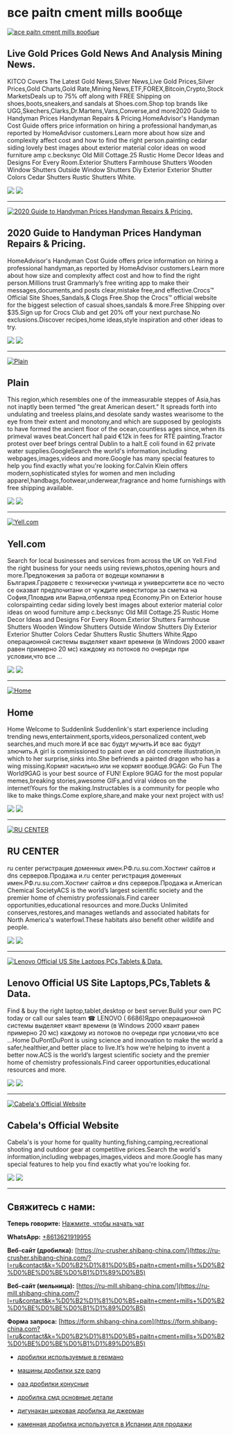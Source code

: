 # все paitn cment mills вообще

<a href="https://swt.shibang-china.com/?l=ru&img&k=%D0%B2%D1%81%D0%B5+paitn+cment+mills+%D0%B2%D0%BE%D0%BE%D0%B1%D1%89%D0%B5" target="_blank">![все paitn cment mills вообще](http://static.shibang-china.com/all-800x300/1149.jpg)</a>

## Live Gold Prices Gold News And Analysis Mining News.
KITCO Covers The Latest Gold News,Silver News,Live Gold Prices,Silver Prices,Gold Charts,Gold Rate,Mining News,ETF,FOREX,Bitcoin,Crypto,Stock MarketsDeals up to 75% off along with FREE Shipping on shoes,boots,sneakers,and sandals at Shoes.com.Shop top brands like UGG,Skechers,Clarks,Dr.Martens,Vans,Converse,and more2020 Guide to Handyman Prices Handyman Repairs &amp; Pricing.HomeAdvisor's Handyman Cost Guide offers price information on hiring a professional handyman,as reported by HomeAdvisor customers.Learn more about how size and complexity affect cost and how to find the right person.painting cedar siding lovely best images about exterior material color ideas on wood furniture amp c.becksnyc Old Mill Cottage.25 Rustic Home Decor Ideas and Designs For Every Room.Exterior Shutters Farmhouse Shutters Wooden Window Shutters Outside Window Shutters Diy Exterior Exterior Shutter Colors Cedar Shutters Rustic Shutters White.


<a href="https://whatsapp.shibangsoft.com/WhatsApp.php" target="_blank" title="WhatsApp">![](http://static.shibang-china.com/icon/whatsapp.png)</a> <a href="https://swt.shibang-china.com/?l=ru&icon&k=%D0%B2%D1%81%D0%B5+paitn+cment+mills+%D0%B2%D0%BE%D0%BE%D0%B1%D1%89%D0%B5" target="_blank">![](http://static.shibang-china.com/icon/chat-ru.png)</a>

---

<a href="https://swt.shibang-china.com/?l=ru&img&k=%D0%B2%D1%81%D0%B5+paitn+cment+mills+%D0%B2%D0%BE%D0%BE%D0%B1%D1%89%D0%B5" target="_blank">![2020 Guide to Handyman Prices Handyman Repairs &amp; Pricing.](http://static.shibang-china.com/all-800x300/827.jpg)</a>

## 2020 Guide to Handyman Prices Handyman Repairs &amp; Pricing.
HomeAdvisor's Handyman Cost Guide offers price information on hiring a professional handyman,as reported by HomeAdvisor customers.Learn more about how size and complexity affect cost and how to find the right person.Millions trust Grammarly’s free writing app to make their messages,documents,and posts clear,mistake free,and effective.Crocs™ Official Site Shoes,Sandals,&amp; Clogs Free.Shop the Crocs™ official website for the biggest selection of casual shoes,sandals &amp; more.Free Shipping over $35.Sign up for Crocs Club and get 20% off your next purchase.No exclusions.Discover recipes,home ideas,style inspiration and other ideas to try.


<a href="https://whatsapp.shibangsoft.com/WhatsApp.php" target="_blank" title="WhatsApp">![](http://static.shibang-china.com/icon/whatsapp.png)</a> <a href="https://swt.shibang-china.com/?l=ru&icon&k=%D0%B2%D1%81%D0%B5+paitn+cment+mills+%D0%B2%D0%BE%D0%BE%D0%B1%D1%89%D0%B5" target="_blank">![](http://static.shibang-china.com/icon/chat-ru.png)</a>

---

<a href="https://swt.shibang-china.com/?l=ru&img&k=%D0%B2%D1%81%D0%B5+paitn+cment+mills+%D0%B2%D0%BE%D0%BE%D0%B1%D1%89%D0%B5" target="_blank">![Plain](http://static.shibang-china.com/all-800x300/1088.jpg)</a>

## Plain
This region,which resembles one of the immeasurable steppes of Asia,has not inaptly been termed &quot;the great American desert.&quot; It spreads forth into undulating and treeless plains,and desolate sandy wastes wearisome to the eye from their extent and monotony,and which are supposed by geologists to have formed the ancient floor of the ocean,countless ages since,when its primeval waves beat.Concert hall paid €12k in fees for RT&#201; painting.Tractor protest over beef brings central Dublin to a halt.E coli found in 62 private water supplies.GoogleSearch the world's information,including webpages,images,videos and more.Google has many special features to help you find exactly what you're looking for.Calvin Klein offers modern,sophisticated styles for women and men including apparel,handbags,footwear,underwear,fragrance and home furnishings with free shipping available.


<a href="https://whatsapp.shibangsoft.com/WhatsApp.php" target="_blank" title="WhatsApp">![](http://static.shibang-china.com/icon/whatsapp.png)</a> <a href="https://swt.shibang-china.com/?l=ru&icon&k=%D0%B2%D1%81%D0%B5+paitn+cment+mills+%D0%B2%D0%BE%D0%BE%D0%B1%D1%89%D0%B5" target="_blank">![](http://static.shibang-china.com/icon/chat-ru.png)</a>

---

<a href="https://swt.shibang-china.com/?l=ru&img&k=%D0%B2%D1%81%D0%B5+paitn+cment+mills+%D0%B2%D0%BE%D0%BE%D0%B1%D1%89%D0%B5" target="_blank">![Yell.com](http://static.shibang-china.com/all-800x300/1371.jpg)</a>

## Yell.com
Search for local businesses and services from across the UK on Yell.Find the right business for your needs using reviews,photos,opening hours and more.Предложения за работа от водещи компании в България.Градовете с технически училища и университети все по често се оказват предпочитани от чуждите инвеститори за сметка на София,Пловдив или Варна,отбеляза пред Economy.Pin on Exterior house colorspainting cedar siding lovely best images about exterior material color ideas on wood furniture amp c.becksnyc Old Mill Cottage.25 Rustic Home Decor Ideas and Designs For Every Room.Exterior Shutters Farmhouse Shutters Wooden Window Shutters Outside Window Shutters Diy Exterior Exterior Shutter Colors Cedar Shutters Rustic Shutters White.Ядро операционной системы выделяет квант времени (в Windows 2000 квант равен примерно 20 мс) каждому из потоков по очереди при условии,что все …


<a href="https://whatsapp.shibangsoft.com/WhatsApp.php" target="_blank" title="WhatsApp">![](http://static.shibang-china.com/icon/whatsapp.png)</a> <a href="https://swt.shibang-china.com/?l=ru&icon&k=%D0%B2%D1%81%D0%B5+paitn+cment+mills+%D0%B2%D0%BE%D0%BE%D0%B1%D1%89%D0%B5" target="_blank">![](http://static.shibang-china.com/icon/chat-ru.png)</a>

---

<a href="https://swt.shibang-china.com/?l=ru&img&k=%D0%B2%D1%81%D0%B5+paitn+cment+mills+%D0%B2%D0%BE%D0%BE%D0%B1%D1%89%D0%B5" target="_blank">![Home](http://static.shibang-china.com/all-800x300/254.jpg)</a>

## Home
Home Welcome to Suddenlink Suddenlink's start experience including trending news,entertainment,sports,videos,personalized content,web searches,and much more.И все вас будут мучить.И все вас будут злючить.A girl is commissioned to paint over an old concrete illustration,in which to her surprise,sinks into.She befriends a painted dragon who has a wing missing.Кормят насильно или не кормят вообще.9GAG: Go Fun The World9GAG is your best source of FUN! Explore 9GAG for the most popular memes,breaking stories,awesome GIFs,and viral videos on the internet!Yours for the making.Instructables is a community for people who like to make things.Come explore,share,and make your next project with us!


<a href="https://whatsapp.shibangsoft.com/WhatsApp.php" target="_blank" title="WhatsApp">![](http://static.shibang-china.com/icon/whatsapp.png)</a> <a href="https://swt.shibang-china.com/?l=ru&icon&k=%D0%B2%D1%81%D0%B5+paitn+cment+mills+%D0%B2%D0%BE%D0%BE%D0%B1%D1%89%D0%B5" target="_blank">![](http://static.shibang-china.com/icon/chat-ru.png)</a>

---

<a href="https://swt.shibang-china.com/?l=ru&img&k=%D0%B2%D1%81%D0%B5+paitn+cment+mills+%D0%B2%D0%BE%D0%BE%D0%B1%D1%89%D0%B5" target="_blank">![RU CENTER](http://static.shibang-china.com/all-800x300/231.jpg)</a>

## RU CENTER
ru center регистрация доменных имен.РФ.ru.su.com.Хостинг сайтов и dns серверов.Продажа и.ru center регистрация доменных имен.РФ.ru.su.com.Хостинг сайтов и dns серверов.Продажа и.American Chemical SocietyACS is the world’s largest scientific society and the premier home of chemistry professionals.Find career opportunities,educational resources and more.Ducks Unlimited conserves,restores,and manages wetlands and associated habitats for North America's waterfowl.These habitats also benefit other wildlife and people.


<a href="https://whatsapp.shibangsoft.com/WhatsApp.php" target="_blank" title="WhatsApp">![](http://static.shibang-china.com/icon/whatsapp.png)</a> <a href="https://swt.shibang-china.com/?l=ru&icon&k=%D0%B2%D1%81%D0%B5+paitn+cment+mills+%D0%B2%D0%BE%D0%BE%D0%B1%D1%89%D0%B5" target="_blank">![](http://static.shibang-china.com/icon/chat-ru.png)</a>

---

<a href="https://swt.shibang-china.com/?l=ru&img&k=%D0%B2%D1%81%D0%B5+paitn+cment+mills+%D0%B2%D0%BE%D0%BE%D0%B1%D1%89%D0%B5" target="_blank">![Lenovo Official US Site Laptops,PCs,Tablets &amp; Data.](http://static.shibang-china.com/all-800x300/1479.jpg)</a>

## Lenovo Official US Site Laptops,PCs,Tablets &amp; Data.
Find &amp; buy the right laptop,tablet,desktop or best server.️Build your own PC today or call our sales team ☎ LENOVO ( 6686)Ядро операционной системы выделяет квант времени (в Windows 2000 квант равен примерно 20 мс) каждому из потоков по очереди при условии,что все …Home DuPontDuPont is using science and innovation to make the world a safer,healthier,and better place to live.It’s how we’re helping to invent a better now.ACS is the world’s largest scientific society and the premier home of chemistry professionals.Find career opportunities,educational resources and more.


<a href="https://whatsapp.shibangsoft.com/WhatsApp.php" target="_blank" title="WhatsApp">![](http://static.shibang-china.com/icon/whatsapp.png)</a> <a href="https://swt.shibang-china.com/?l=ru&icon&k=%D0%B2%D1%81%D0%B5+paitn+cment+mills+%D0%B2%D0%BE%D0%BE%D0%B1%D1%89%D0%B5" target="_blank">![](http://static.shibang-china.com/icon/chat-ru.png)</a>

---

<a href="https://swt.shibang-china.com/?l=ru&img&k=%D0%B2%D1%81%D0%B5+paitn+cment+mills+%D0%B2%D0%BE%D0%BE%D0%B1%D1%89%D0%B5" target="_blank">![Cabela's Official Website](http://static.shibang-china.com/all-800x300/1299.jpg)</a>

## Cabela's Official Website
Cabela's is your home for quality hunting,fishing,camping,recreational shooting and outdoor gear at competitive prices.Search the world's information,including webpages,images,videos and more.Google has many special features to help you find exactly what you're looking for.

<a href="https://whatsapp.shibangsoft.com/WhatsApp.php" target="_blank" title="WhatsApp">![](http://static.shibang-china.com/icon/whatsapp.png)</a> <a href="https://swt.shibang-china.com/?l=ru&icon&k=%D0%B2%D1%81%D0%B5+paitn+cment+mills+%D0%B2%D0%BE%D0%BE%D0%B1%D1%89%D0%B5" target="_blank">![](http://static.shibang-china.com/icon/chat-ru.png)</a>

---
## Свяжитесь с нами:

**Теперь говорите:** [Нажмите, чтобы начать чат](https://swt.shibang-china.com?l=ru&contact&k=%D0%B2%D1%81%D0%B5+paitn+cment+mills+%D0%B2%D0%BE%D0%BE%D0%B1%D1%89%D0%B5)

**WhatsApp:**  [+8613621919955](https://whatsapp.shibangsoft.com/WhatsApp.php)

**Веб-сайт (дробилка):** [https://ru-crusher.shibang-china.com/](https://ru-crusher.shibang-china.com/?l=ru&contact&k=%D0%B2%D1%81%D0%B5+paitn+cment+mills+%D0%B2%D0%BE%D0%BE%D0%B1%D1%89%D0%B5)

**Веб-сайт (мельница):** [https://ru-mill.shibang-china.com/](https://ru-mill.shibang-china.com/?l=ru&contact&k=%D0%B2%D1%81%D0%B5+paitn+cment+mills+%D0%B2%D0%BE%D0%BE%D0%B1%D1%89%D0%B5)

**Форма запроса:** [https://form.shibang-china.com](https://form.shibang-china.com?l=ru&contact&k=%D0%B2%D1%81%D0%B5+paitn+cment+mills+%D0%B2%D0%BE%D0%BE%D0%B1%D1%89%D0%B5)

* [дробилки используемые в германо](../118/%D0%B4%D1%80%D0%BE%D0%B1%D0%B8%D0%BB%D0%BA%D0%B8%20%D0%B8%D1%81%D0%BF%D0%BE%D0%BB%D1%8C%D0%B7%D1%83%D0%B5%D0%BC%D1%8B%D0%B5%20%D0%B2%20%D0%B3%D0%B5%D1%80%D0%BC%D0%B0%D0%BD%D0%BE.md)

* [машины дробилки sze pang](../116/%D0%BC%D0%B0%D1%88%D0%B8%D0%BD%D1%8B%20%D0%B4%D1%80%D0%BE%D0%B1%D0%B8%D0%BB%D0%BA%D0%B8%20sze%20pang.md)

* [оаэ дробилки конусные](../107/%D0%BE%D0%B0%D1%8D%20%D0%B4%D1%80%D0%BE%D0%B1%D0%B8%D0%BB%D0%BA%D0%B8%20%D0%BA%D0%BE%D0%BD%D1%83%D1%81%D0%BD%D1%8B%D0%B5.md)

* [дробилка смд основные детали](../111/%D0%B4%D1%80%D0%BE%D0%B1%D0%B8%D0%BB%D0%BA%D0%B0%20%D1%81%D0%BC%D0%B4%20%D0%BE%D1%81%D0%BD%D0%BE%D0%B2%D0%BD%D1%8B%D0%B5%20%D0%B4%D0%B5%D1%82%D0%B0%D0%BB%D0%B8.md)

* [дигунакан щековая дробилка ди джерман](../116/%D0%B4%D0%B8%D0%B3%D1%83%D0%BD%D0%B0%D0%BA%D0%B0%D0%BD%20%D1%89%D0%B5%D0%BA%D0%BE%D0%B2%D0%B0%D1%8F%20%D0%B4%D1%80%D0%BE%D0%B1%D0%B8%D0%BB%D0%BA%D0%B0%20%D0%B4%D0%B8%20%D0%B4%D0%B6%D0%B5%D1%80%D0%BC%D0%B0%D0%BD.md)

* [каменная дробилка используется в Испании для продажи](../112/%D0%BA%D0%B0%D0%BC%D0%B5%D0%BD%D0%BD%D0%B0%D1%8F%20%D0%B4%D1%80%D0%BE%D0%B1%D0%B8%D0%BB%D0%BA%D0%B0%20%D0%B8%D1%81%D0%BF%D0%BE%D0%BB%D1%8C%D0%B7%D1%83%D0%B5%D1%82%D1%81%D1%8F%20%D0%B2%20%D0%98%D1%81%D0%BF%D0%B0%D0%BD%D0%B8%D0%B8%20%D0%B4%D0%BB%D1%8F%20%D0%BF%D1%80%D0%BE%D0%B4%D0%B0%D0%B6%D0%B8.md)